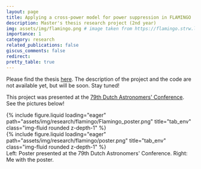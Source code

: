 ```yaml
---
layout: page
title: Applying a cross-power model for power suppression in FLAMINGO
description: Master's thesis research project (2nd year)
img: assets/img/flamingo.png # image taken from https://flamingo.strw.leidenuniv.nl/index.html
importance: 1
category: research
related_publications: false
giscus_comments: false
redirect:
pretty_table: true
---
```


Please find the thesis [here](/assets/pdf/flamingo.pdf). The description of the project and the code are not available yet, but will be soon. Stay tuned!

This project was presented at the [79th Dutch Astronomers' Conference](https://www.knvws.nl/actueel/nederlandse-astronomenconferentie-2024-13-15-mei/). See the pictures below!

<div class="row">
    <div class="col-sm mt-3 mt-md-0">
        {% include figure.liquid loading="eager" path="assets/img/research/flamingo/Flamingo_poster.png" title="tab_env" class="img-fluid rounded z-depth-1" %}
    </div>
    <div class="col-sm mt-3 mt-md-0">
        {% include figure.liquid loading="eager" path="assets/img/research/flamingo/poster.png" title="tab_env" class="img-fluid rounded z-depth-1" %}
    </div>
</div>
<div class="caption">
    Left: Poster presented at the 79th Dutch Astronomers' Conference. Right: Me with the poster.
</div>
